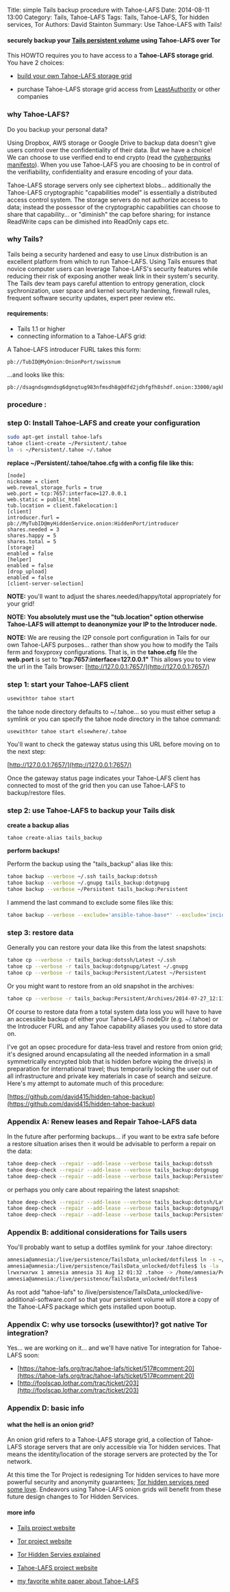Title: simple Tails backup procedure with Tahoe-LAFS
Date: 2014-08-11 13:00
Category: Tails, Tahoe-LAFS
Tags: Tails, Tahoe-LAFS, Tor hidden services, Tor
Authors: David Stainton
Summary: Use Tahoe-LAFS with Tails!


#### securely backup your [Tails persistent volume](https://tails.boum.org/doc/first_steps/persistence/index.en.html) using Tahoe-LAFS over Tor

This HOWTO requires you to have access to a **Tahoe-LAFS storage grid**.
You have 2 choices:

*  [build your own Tahoe-LAFS storage grid](/create-a-tahoe-lafs-onion-grid.html)

*  purchase Tahoe-LAFS storage grid access from [LeastAuthority](https://leastauthority.com/) or other companies


### why Tahoe-LAFS?

Do you backup your personal data?

Using Dropbox, AWS storage or Google Drive to backup data doesn't give users control over the confidentiality of their data.
But we have a choice! We can choose to use verified end to end crypto (read the [cypherpunks manifesto](http://www.activism.net/cypherpunk/manifesto.html)).
When you use Tahoe-LAFS you are choosing to be in control of the verifiability, confidentiality and erasure encoding of your data.

Tahoe-LAFS storage servers only see ciphertext blobs... additionally the Tahoe-LAFS cryptographic "capabilities model"
is essentially a distributed access control system. The storage servers do not authorize access to data; instead the possessor
of the cryptographic capabilities can choose to share that capability... or "diminish" the cap before sharing;
for instance ReadWrite caps can be dimished into ReadOnly caps etc.


### why Tails?

Tails being a security hardened and easy to use Linux distribution is an excellent platform
from which to run Tahoe-LAFS. Using Tails ensures that novice computer users can leverage Tahoe-LAFS's
security features while reducing their risk of exposing another weak link in their system's security.
The Tails dev team pays careful attention to entropy generation, clock sychronization,
user space and kernel security hardening, firewall rules, frequent software security updates,
expert peer review etc.


#### requirements:

* Tails 1.1 or higher
* connecting information to a Tahoe-LAFS grid:

A Tahoe-LAFS introducer FURL takes this form:
```
pb://TubID@MyOnion:OnionPort/swissnum
```

...and looks like this:
```
pb://dsagndsgmndsg6dgnqtug983nfmsdh8g@dfd2jdhfgfh8shdf.onion:33000/agkhdags7gdslgshhsg98gsndsag8fdn
```

### procedure :

### step 0: Install Tahoe-LAFS and create your configuration

```bash
sudo apt-get install tahoe-lafs
tahoe client-create ~/Persistent/.tahoe
ln -s ~/Persistent/.tahoe ~/.tahoe
```

**replace ~/Persistent/.tahoe/tahoe.cfg with a config file like this:**

```
[node]
nickname = client
web.reveal_storage_furls = true
web.port = tcp:7657:interface=127.0.0.1
web.static = public_html
tub.location = client.fakelocation:1
[client]
introducer.furl = pb://MyTubID@myHiddenService.onion:HiddenPort/introducer
shares.needed = 3
shares.happy = 5
shares.total = 5
[storage]
enabled = false
[helper]
enabled = false
[drop_upload]
enabled = false
[client-server-selection]
```


**NOTE:** you'll want to adjust the shares.needed/happy/total appropriately for your grid!

**NOTE: You absolutely must use the "tub.location" option otherwise
Tahoe-LAFS will attempt to deanonymize your IP to the Introducer node.**

**NOTE:** We are reusing the I2P console port configuration in Tails for our own Tahoe-LAFS purposes... rather than show you how to modify the Tails ferm and foxyproxy configurations. That is, in the **tahoe.cfg** file the **web.port**
is set to **"tcp:7657:interface=127.0.0.1"**
This allows you to view the url in the Tails browser:
[http://127.0.0.1:7657/](http://127.0.0.1:7657/)


### step 1:  start your Tahoe-LAFS client

```bash
usewithtor tahoe start
```

the tahoe node directory defaults to ~/.tahoe...
so you must either setup a symlink or
you can specify the tahoe node directory in the tahoe command:

```
usewithtor tahoe start elsewhere/.tahoe
```


You'll want to check the gateway status using this URL before moving on to the next step:

[http://127.0.0.1:7657/](http://127.0.0.1:7657/)


Once the gateway status page indicates your Tahoe-LAFS client has connected
to most of the grid then you can use Tahoe-LAFS to backup/restore files.


### step 2: use Tahoe-LAFS to backup your Tails disk

**create a backup alias**
```
tahoe create-alias tails_backup
```

**perform backups!**

Perform the backup using the "tails_backup" alias like this:
```bash
tahoe backup --verbose ~/.ssh tails_backup:dotssh
tahoe backup --verbose ~/.gnupg tails_backup:dotgnupg
tahoe backup --verbose ~/Persistent tails_backup:Persistent
```

I ammend the last command to exclude some files like this:

```bash
tahoe backup --verbose --exclude='ansible-tahoe-base*' --exclude='incidents*' --exclude='twistd.log' --exclude='projects*' --exclude='tahoe-lafs*' --exclude='Music*' --exclude='virtenv-*' --exclude='virtualenv-*' --exclude='go*' --exclude='*.iso' ~/Persistent tails_backup:Persistent
```

### step 3: restore data

Generally you can restore your data like this from the latest snapshots:

```bash
tahoe cp --verbose -r tails_backup:dotssh/Latest ~/.ssh
tahoe cp --verbose -r tails_backup:dotgnupg/Latest ~/.gnupg
tahoe cp --verbose -r tails_backup:Persistent/Latest ~/Persistent
```

Or you might want to restore from an old snapshot in the archives:

```bash
tahoe cp --verbose -r tails_backup:Persistent/Archives/2014-07-27_12:11:41Z ~/Persistent
```

Of course to restore data from a total system data loss you will have to have
an accessible backup of either your Tahoe-LAFS nodeDir (e.g. ~/.tahoe) or
the Introducer FURL and any Tahoe capability aliases you used to store data on.

I've got an opsec procedure for data-less travel and restore from onion grid;
it's designed around encapsulating all the needed information in a small symmetrically encrypted blob
that is hidden before wiping the drive(s) in preparation for international travel; thus temporarily locking
the user out of all infrastructure and private key materials in case of search and seizure.
Here's my attempt to automate much of this procedure:

[https://github.com/david415/hidden-tahoe-backup](https://github.com/david415/hidden-tahoe-backup)


### Appendix A: Renew leases and Repair Tahoe-LAFS data

In the future after performing backups... if you want to be extra safe before a restore situation arises then
it would be advisable to perform a repair on the data:

```bash
tahoe deep-check --repair --add-lease --verbose tails_backup:dotssh
tahoe deep-check --repair --add-lease --verbose tails_backup:dotgnupg
tahoe deep-check --repair --add-lease --verbose tails_backup:Persistent
```

or perhaps you only care about repairing the latest snapshot:

```bash
tahoe deep-check --repair --add-lease --verbose tails_backup:dotssh/Latest
tahoe deep-check --repair --add-lease --verbose tails_backup:dotgnupg/Latest
tahoe deep-check --repair --add-lease --verbose tails_backup:Persistent/Latest
```

### Appendix B: additional considerations for Tails users

You'll probably want to setup a dotfiles symlink for your .tahoe directory:

```bash
amnesia@amnesia:/live/persistence/TailsData_unlocked/dotfiles$ ln -s ~/Persistent/.tahoe
amnesia@amnesia:/live/persistence/TailsData_unlocked/dotfiles$ ls -la .tahoe
lrwxrwxrwx 1 amnesia amnesia 31 Aug 12 01:32 .tahoe -> /home/amnesia/Persistent/.tahoe
amnesia@amnesia:/live/persistence/TailsData_unlocked/dotfiles$ 
```

As root add "tahoe-lafs" to /live/persistence/TailsData_unlocked/live-additional-software.conf so that your persistent volume will store
a copy of the Tahoe-LAFS package which gets installed upon bootup.


### Appendix C: why use torsocks (usewithtor)? got native Tor integration?

Yes... we are working on it... and we'll have native Tor integration for
Tahoe-LAFS soon:

* [https://tahoe-lafs.org/trac/tahoe-lafs/ticket/517#comment:20](https://tahoe-lafs.org/trac/tahoe-lafs/ticket/517#comment:20)
* [http://foolscap.lothar.com/trac/ticket/203](http://foolscap.lothar.com/trac/ticket/203)

### Appendix D: basic info

#### what the hell is an onion grid?

An onion grid refers to a Tahoe-LAFS storage grid, a collection of Tahoe-LAFS storage servers
that are only accessible via Tor hidden services. That means the identity/location of the
storage servers are protected by the Tor network.

At this time the Tor Project is redesigning Tor hidden services to have more powerful security and anonymity guarantees; [Tor hidden services need some love](https://blog.torproject.org/blog/hidden-services-need-some-love).
Endeavors using Tahoe-LAFS onion grids will benefit from these future design changes to Tor Hidden Services.

#### more info

* [Tails project website](https://tails.boum.org/)

* [Tor project website](https://www.torproject.org/)

* [Tor Hidden Servies explained](https://www.torproject.org/docs/hidden-services.html.en)

* [Tahoe-LAFS project website](https://tahoe-lafs.org/trac/tahoe-lafs)

* [my favorite white paper about Tahoe-LAFS](http://www.laser.dist.unige.it/Repository/IPI-1011/FileSystems/TahoeDFS.pdf)

